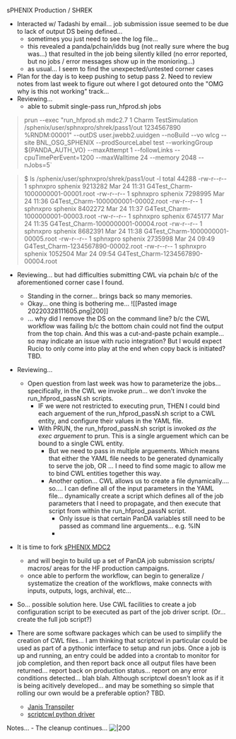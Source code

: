 sPHENIX Production / SHREK
- Interacted w/ Tadashi by email... job submission issue seemed to be due to lack of output DS being defined...  
	- sometimes you just need to see the log file...
	- this revealed a panda/pchain/idds bug (not really sure where the bug was...) that resulted in the job being silently killed (no error reported, but no jobs / error messages show up in the monioring...)  
	- as usual... I seem to find the unexpected/untested corner cases
- Plan for the day is to keep pushing to setup pass 2.  Need to review notes from last week to figure out where I got detoured onto the "OMG why is this not working" track...
- Reviewing... 
	- able to submit single-pass run_hfprod.sh jobs 

>prun --exec "run_hfprod.sh mdc2.7 1 Charm TestSimulation /sphenix/user/sphnxpro/shrek/pass1/out 1234567890 %RNDM:00001" --outDS user.jwebb2.uuidgen --noBuild --vo wlcg --site BNL_OSG_SPHENIX --prodSourceLabel test --workingGroup ${PANDA_AUTH_VO} --maxAttempt 1 --followLinks --cpuTimePerEvent=1200 --maxWalltime 24 --memory 2048 --nJobs=5`

>$ ls /sphenix/user/sphnxpro/shrek/pass1/out -l
total 44288
-rw-r--r-- 1 sphnxpro sphenix 9213282 Mar 24 11:31 G4Test_Charm-1000000001-00001.root
-rw-r--r-- 1 sphnxpro sphenix 7298995 Mar 24 11:36 G4Test_Charm-1000000001-00002.root
-rw-r--r-- 1 sphnxpro sphenix 8402272 Mar 24 11:37 G4Test_Charm-1000000001-00003.root
-rw-r--r-- 1 sphnxpro sphenix 6745177 Mar 24 11:35 G4Test_Charm-1000000001-00004.root
-rw-r--r-- 1 sphnxpro sphenix 8682391 Mar 24 11:38 G4Test_Charm-1000000001-00005.root
-rw-r--r-- 1 sphnxpro sphenix 2735998 Mar 24 09:49 G4Test_Charm-1234567890-00002.root
-rw-r--r-- 1 sphnxpro sphenix 1052504 Mar 24 09:54 G4Test_Charm-1234567890-00004.root

- Reviewing... but had difficulties submitting CWL via pchain b/c of the aforementioned corner case I found.  
	- Standing in the corner... brings back so many memories.
	- Okay... one thing is bothering me... ![[Pasted image 20220328111605.png|200]]
	- ... why did I remove the DS on the command line?  b/c the CWL workflow was failing b/c the bottom chain could not find the output from the top chain.  And this was a cut-and-paste pchain example... so may indicate an issue with rucio integration?  But I would expect Rucio to only come into play at the end when copy back is initiated?  TBD.

-  Reviewing...
	-  Open question from last week was how to parameterize the jobs... specifically, in the CWL we invoke *prun*... we don't invoke the run_hfprod_passN.sh scripts.  
		-  IF we were not restricted to executing prun, THEN I could bind each arguement of the run_hfprod_passN.sh script to a CWL entity, and configure their values in the YAML file.
		-  With PRUN, the run_hfprod_passN.sh script is invoked *as the exec arguement* to prun.  This is a single arguement which can be bound to a single CWL entity.
			-  But we need to pass in multiple arguements.  Which means that either the YAML file needs to be generated dynamically to serve the job, OR ... I need to find some magic to allow me to bind CWL entities together this way.
			-  Another option... CWL allows us to create a file dynamically.... so.... I can define all of the input parameters in the YAML file... dynamically create a script which defines all of the job parameters that I need to propagate, and then execute that script from within the run_hfprod_passN script.
				-  Only issue is that certain PanDA variables still need to be passed as command line arguements... e.g. %IN
				-  

- It is time to fork [sPHENIX MDC2](https://github.com/klendathu2k/MDC2)
	- and will begin to build up a set of PanDA job submission scripts/ macros/ areas for the HF production campaigns.
	- once able to perform the workflow, can begin to generalize / systematize the creation of the workflows, make connects with inputs, outputs, logs, archival, etc...

- So... possible solution here.  Use CWL facilities to create a job configuration script to be executed as part of the job driver script.  (Or... create the full job script?)




- There are some software packages which can be used to simpliify the creation of CWL files... I am thinking that scriptcwl in particular could be used as part of a pythonic interface to setup and run jobs.  Once a job is up and running, an entry could be added into a crontab to monitor for job completion, and then report back once all output files have been returned... report back on production status... report on any error conditions detected...  blah blah.   Although scriptcwl doesn't look as if it is being acitively developed... and may be something so simple that rolling our own would be a preferable option?  TBD.
	- [Janis Transpiler](https://github.com/PMCC-BioinformaticsCore/janis)
	- [scriptcwl python driver](https://github.com/NLeSC/scriptcwl)


Notes...
	- The cleanup continues...
	![|200](https://lh6.googleusercontent.com/mnNhJJ5hfZD1Uu-HoU0eLFpRQLLHOSqXuSF5lb5e4IA8Z9E0iu7RZHVC5ZQ8jsXJvOJIr1gJL8vp48aVaE48onL3vjqOBR52aUeHbdtC2TVM8duHd2ZzD8bOxc9qsGfq4FB1jxWZ)